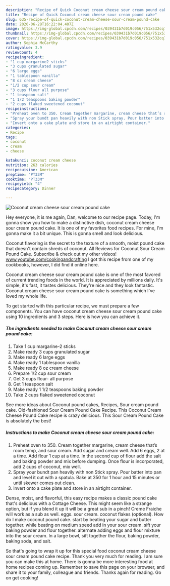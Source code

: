 ```yaml
---
description: "Recipe of Quick Coconut cream cheese sour cream pound cake"
title: "Recipe of Quick Coconut cream cheese sour cream pound cake"
slug: 635-recipe-of-quick-coconut-cream-cheese-sour-cream-pound-cake
date: 2020-06-28T16:22:04.407Z
image: https://img-global.cpcdn.com/recipes/039431b7d019c056/751x532cq70/coconut-cream-cheese-sour-cream-pound-cake-recipe-main-photo.jpg
thumbnail: https://img-global.cpcdn.com/recipes/039431b7d019c056/751x532cq70/coconut-cream-cheese-sour-cream-pound-cake-recipe-main-photo.jpg
cover: https://img-global.cpcdn.com/recipes/039431b7d019c056/751x532cq70/coconut-cream-cheese-sour-cream-pound-cake-recipe-main-photo.jpg
author: Sophia McCarthy
ratingvalue: 3.9
reviewcount: 4
recipeingredient:
- "1 cup margarine2 sticks"
- "3 cups granulated sugar"
- "6 large eggs"
- "1 tablespoon vanilla"
- "8 oz cream cheese"
- "1/2 cup sour cream"
- "3 cups flour all purpose"
- "1 teaspoon salt"
- "1 1/2 teaspoons baking powder"
- "2 cups flaked sweetened coconut"
recipeinstructions:
- "Preheat oven to 350. Cream together margarine, cream cheese that’s room temp, and sour cream. Add sugar and cream well. Add 6 eggs, 2 at a time. Add flour 1 cup at a time. In the second cup of flour add the salt and baking powder and mix before dumping. Once flour is incorporated, add 2 cups of coconut, mix well."
- "Spray your bundt pan heavily with non Stick spray. Pour batter into pan and level it out with a spatula. Bake at 350 for 1 hour and 15 minutes or until skewer comes out clean."
- "Invert onto a cake plate and store in an airtight container."
categories:
- Recipe
tags:
- coconut
- cream
- cheese

katakunci: coconut cream cheese 
nutrition: 263 calories
recipecuisine: American
preptime: "PT33M"
cooktime: "PT33M"
recipeyield: "4"
recipecategory: Dinner

---
```



![Coconut cream cheese sour cream pound cake](https://img-global.cpcdn.com/recipes/039431b7d019c056/751x532cq70/coconut-cream-cheese-sour-cream-pound-cake-recipe-main-photo.jpg)

Hey everyone, it is me again, Dan, welcome to our recipe page. Today, I'm gonna show you how to make a distinctive dish, coconut cream cheese sour cream pound cake. It is one of my favorites food recipes. For mine, I'm gonna make it a bit unique. This is gonna smell and look delicious.

Coconut flavoring is the secret to the texture of a smooth, moist pound cake that doesn&#39;t contain shreds of coconut. All Reviews for Coconut Sour Cream Pound Cake. Subscribe &amp; check out my other videos! www.youtube.com/cookingandcrafting I got this recipe from one of my cookbooks, however, I did find it online here.

Coconut cream cheese sour cream pound cake is one of the most favored of current trending foods in the world. It is appreciated by millions daily. It's simple, it's fast, it tastes delicious. They're nice and they look fantastic. Coconut cream cheese sour cream pound cake is something which I've loved my whole life.


To get started with this particular recipe, we must prepare a few components. You can have coconut cream cheese sour cream pound cake using 10 ingredients and 3 steps. Here is how you can achieve it.

<!--inarticleads1-->

##### The ingredients needed to make Coconut cream cheese sour cream pound cake:

1. Take 1 cup margarine-2 sticks
1. Make ready 3 cups granulated sugar
1. Make ready 6 large eggs
1. Make ready 1 tablespoon vanilla
1. Make ready 8 oz cream cheese
1. Prepare 1/2 cup sour cream
1. Get 3 cups flour- all purpose
1. Get 1 teaspoon salt
1. Make ready 1 1/2 teaspoons baking powder
1. Take 2 cups flaked sweetened coconut


See more ideas about Coconut pound cakes, Recipes, Sour cream pound cake. Old-fashioned Sour Cream Pound Cake Recipe. This Coconut Cream Cheese Pound Cake recipe is crazy delicious. This Sour Cream Pound Cake is absolutely the best! 

<!--inarticleads2-->

##### Instructions to make Coconut cream cheese sour cream pound cake:

1. Preheat oven to 350. Cream together margarine, cream cheese that’s room temp, and sour cream. Add sugar and cream well. Add 6 eggs, 2 at a time. Add flour 1 cup at a time. In the second cup of flour add the salt and baking powder and mix before dumping. Once flour is incorporated, add 2 cups of coconut, mix well.
1. Spray your bundt pan heavily with non Stick spray. Pour batter into pan and level it out with a spatula. Bake at 350 for 1 hour and 15 minutes or until skewer comes out clean.
1. Invert onto a cake plate and store in an airtight container.


Dense, moist, and flavorful, this easy recipe makes a classic pound cake that&#39;s delicious with a Cottage Cheese. This might seem like a strange option, but if you blend it up it will be a great sub in a pinch! Creme Fraiche will work as a sub as well. eggs. sour cream. coconut flakes (optional). How do I make coconut pound cake. start by beating your sugar and butter together. while beating on medium speed add in your sour cream. sift your baking powder and flour together. alternate adding eggs and flour mixture into the sour cream. In a large bowl, sift together the flour, baking powder, baking soda, and salt. 

So that's going to wrap it up for this special food coconut cream cheese sour cream pound cake recipe. Thank you very much for reading. I am sure you can make this at home. There is gonna be more interesting food at home recipes coming up. Remember to save this page on your browser, and share it to your family, colleague and friends. Thanks again for reading. Go on get cooking!
